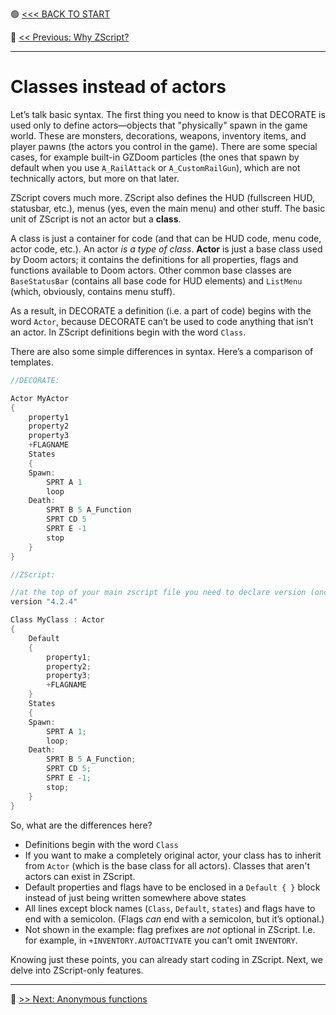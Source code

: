 🟢 [<<< BACK TO START](README.md)

🔵 [<< Previous: Why ZScript?](Why_ZScript.md)

------

# Classes instead of actors

Let’s talk basic syntax. The first thing you need to know is that DECORATE is used only to define actors—objects that "physically" spawn in the game world. These are monsters, decorations, weapons, inventory items, and player pawns (the actors you control in the game). There are some special cases, for example built-in GZDoom particles (the ones that spawn by default when you use `A_RailAttack` or `A_CustomRailGun`), which are not technically actors, but more on that later.

ZScript covers much more. ZScript also defines the HUD (fullscreen HUD, statusbar, etc.), menus (yes, even the main menu) and other stuff. The basic unit of ZScript is not an actor but a **class**.

A class is just a container for code (and that can be HUD code, menu code, actor code, etc.). An actor *is a type of class*. **Actor** is just a base class used by Doom actors; it contains the definitions for all properties, flags and functions available to Doom actors. Other common base classes are `BaseStatusBar` (contains all base code for HUD elements) and `ListMenu` (which, obviously, contains menu stuff).

As a result, in DECORATE a definition (i.e. a part of code) begins with the word `Actor`, because DECORATE can’t be used to code anything that isn’t an actor. In ZScript definitions begin with the word `Class`.

There are also some simple differences in syntax. Here’s a comparison of templates.

```csharp
//DECORATE:

Actor MyActor 
{
	property1
	property2
	property3
	+FLAGNAME
	States 
	{
	Spawn:
		SPRT A 1
		loop
	Death:
		SPRT B 5 A_Function
		SPRT CD 5
		SPRT E -1
		stop
    }
}
```

```csharp
//ZScript:

//at the top of your main zscript file you need to declare version (once)
version "4.2.4" 

Class MyClass : Actor 
{
	Default 
	{
		property1;
		property2;
		property3;
		+FLAGNAME
	}
	States 
	{
	Spawn:
		SPRT A 1;
		loop;
	Death:
		SPRT B 5 A_Function;
		SPRT CD 5;
		SPRT E -1;
		stop;
	}
}
```

[^Note]: In case you don’t know, this is called pseudocode and it’s widely used as examples in programming manuals as well as by people. Pseudocode is a code that represents the way actual code would look but does not contain actual functions, properties, etc.



So, what are the differences here?

- Definitions begin with the word `Class`
- If you want to make a completely original actor, your class has to inherit from `Actor` (which is the base class for all actors). Classes that aren't actors can exist in ZScript.
- Default properties and flags have to be enclosed in a `Default { }` block instead of just being written somewhere above states
- All lines except block names (`Class`, `Default`, `states`) and flags have to end with a semicolon. (Flags *can* end with a semicolon, but it’s optional.)
- Not shown in the example: flag prefixes are *not* optional in ZScript. I.e. for example, in `+INVENTORY.AUTOACTIVATE` you can’t omit `INVENTORY`.

Knowing just these points, you can already start coding in ZScript. Next, we delve into ZScript-only features.

------

🔵 [>> Next: Anonymous functions](Anonymous_functions.md)


